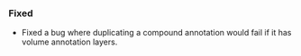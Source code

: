 ### Fixed
- Fixed a bug where duplicating a compound annotation would fail if it has volume annotation layers.

